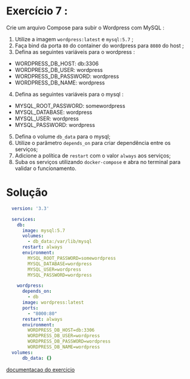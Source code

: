 # Exercício 7 :
Crie um arquivo Compose para subir o Wordpress com MySQL :
1. Utilize a imagem `wordpress:latest` e `mysql:5.7` ;
2. Faça bind da porta `80` do container do wordpress para `8080` do host ;
3. Defina as seguintes variáveis para o wordpress :
  - WORDPRESS_DB_HOST: db:3306
  - WORDPRESS_DB_USER: wordpress
  - WORDPRESS_DB_PASSWORD: wordpress
  - WORDPRESS_DB_NAME: wordpress
4. Defina as seguintes variáveis para o mysql :
  - MYSQL_ROOT_PASSWORD: somewordpress
  - MYSQL_DATABASE: wordpress
  - MYSQL_USER: wordpress
  - MYSQL_PASSWORD: wordpress
5. Defina o volume `db_data` para o mysql;
6. Utilize o parâmetro `depends_on` para criar dependência entre os serviços;
7. Adicione a política de `restart` com o valor `always` aos serviços;
8. Suba os serviços utilizando `docker-compose` e abra no terminal para validar o funcionamento.



# Solução
```yml
  version: '3.3'

  services:
    db:
      image: mysql:5.7
      volumes:
        - db_data:/var/lib/mysql
      restart: always
      environment:
        MYSQL_ROOT_PASSWORD=somewordpress
        MYSQL_DATABASE=wordpress
        MYSQL_USER=wordpress
        MYSQL_PASSWORD=wordpress

    wordpress:
      depends_on:
        - db
      image: wordpress:latest
      ports:
        - "8000:80"
      restart: always
      environment:
        WORDPRESS_DB_HOST=db:3306
        WORDPRESS_DB_USER=wordpress
        WORDPRESS_DB_PASSWORD=wordpress
        WORDPRESS_DB_NAME=wordpress
  volumes:
      db_data: {}
```

[documentacao do exercicio](https://docs.docker.com/compose/wordpress/)